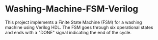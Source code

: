 # Washing-Machine-FSM-Verilog
This project implements a Finite State Machine (FSM) for a washing machine using Verilog HDL. The FSM goes through six operational states and ends with a "DONE" signal indicating the end of the cycle.
